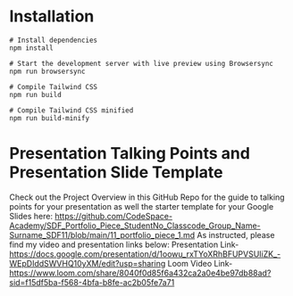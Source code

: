 # Installation

```
# Install dependencies
npm install

# Start the development server with live preview using Browsersync
npm run browsersync

# Compile Tailwind CSS
npm run build

# Compile Tailwind CSS minified
npm run build-minify

```

# Presentation Talking Points and Presentation Slide Template
Check out the Project Overview in this GitHub Repo for the guide to talking points for your presentation as well the starter template for your Google Slides here: https://github.com/CodeSpace-Academy/SDF_Portfolio_Piece_StudentNo_Classcode_Group_Name-Surname_SDF11/blob/main/11_portfolio_piece_1.md
As instructed, please find my video and presentation links below:
Presentation Link- https://docs.google.com/presentation/d/1oowu_rxTYoXRhBFUPVSUIiZK_-WEpDIddSWVHQ10yXM/edit?usp=sharing
Loom Video Link- https://www.loom.com/share/8040f0d85f6a432ca2a0e4be97db88ad?sid=f15df5ba-f568-4bfa-b8fe-ac2b05fe7a71

